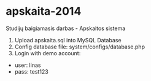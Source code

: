 # apskaita-2014
Studijų baigiamasis darbas - Apskaitos sistema

1. Upload apskaita.sql into MySQL Database
2. Config database file: system/configs/database.php
3. Login with demo account:
  - user: linas
  - pass: test123
